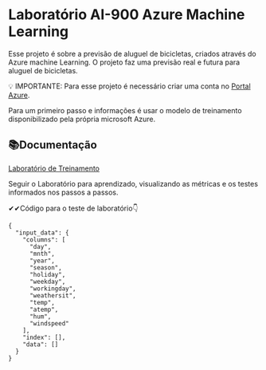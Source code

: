 # Laboratório AI-900 Azure Machine Learning

Esse projeto é sobre a previsão de aluguel de 
bicicletas, criados através do Azure machine Learning.
O projeto faz uma previsão real e futura para aluguel de bicicletas.

💡 IMPORTANTE:
Para esse projeto é necessário criar uma conta no [Portal Azure](https://portal.azure.com/).

Para um primeiro passo e informações é usar o modelo de treinamento disponibilizado pela própria microsoft Azure.

## 📚Documentação

[Laboratório de Treinamento](https://microsoftlearning.github.io/mslearn-ai-fundamentals/Instructions/Labs/01-machine-learning.html)

Seguir o Laboratório para aprendizado, visualizando as métricas e os testes informados nos passos a passos.

✔✔Código para o teste de laboratório👇

```
{
  "input_data": {
    "columns": [
      "day",
      "mnth",
      "year",
      "season",
      "holiday",
      "weekday",
      "workingday",
      "weathersit",
      "temp",
      "atemp",
      "hum",
      "windspeed"
    ],
    "index": [],
    "data": []
  }
}

